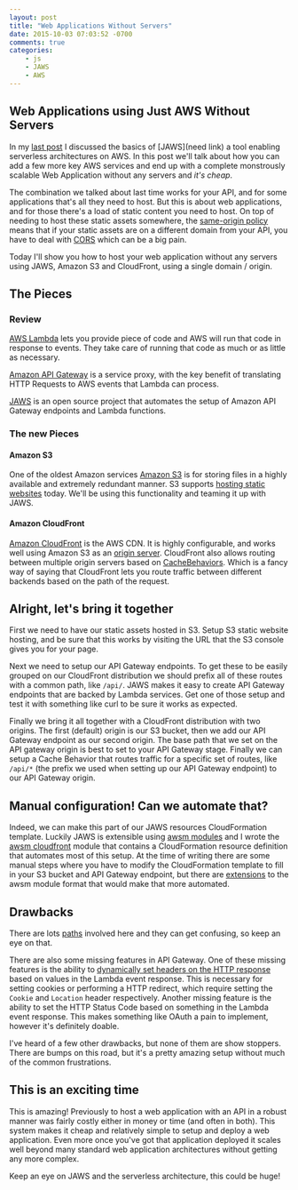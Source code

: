 ```yaml
---
layout: post
title: "Web Applications Without Servers"
date: 2015-10-03 07:03:52 -0700
comments: true
categories:
    - js
    - JAWS
    - AWS
---
```


## Web Applications using Just AWS Without Servers
In my [last post](/2015/10/02/serverless-architecture-with-jaws/) I discussed the basics of [JAWS](need link) a tool 
enabling serverless architectures on AWS. In this post we'll talk about how you can add a few more key AWS services and 
end up with a complete monstrously scalable Web Application without any servers and *it's cheap*.

The combination we talked about last time works for your API, and for some applications that's all they need to host. 
But this is about web applications, and for those there's a load of static content you need to host. On top of needing 
to host these static assets somewhere, the [same-origin policy](https://developer.mozilla.org/en-US/docs/Web/Security/Same-origin_policy)
means that if your static assets are on a different domain from your API, you have to deal with [CORS](https://developer.mozilla.org/en-US/docs/Web/HTTP/Access_control_CORS)
which can be a big pain.

Today I'll show you how to host your web application without any servers using JAWS, Amazon S3 and CloudFront, using a 
single domain / origin.

## The Pieces

### Review

[AWS Lambda](https://aws.amazon.com/lambda/) lets you provide piece of code and AWS will run that code in response to
events. They take care of running that code as much or as little as necessary.

[Amazon API Gateway](https://aws.amazon.com/api-gateway/) is a service proxy, with the key benefit of translating HTTP 
Requests to AWS events that Lambda can process.

[JAWS](https://github.com/jaws-framework/JAWS) is an open source project that automates the setup of Amazon API Gateway 
endpoints and Lambda functions.

### The new Pieces

#### Amazon S3
One of the oldest Amazon services [Amazon S3](https://aws.amazon.com/s3/) is for storing files in a highly available and extremely
redundant manner. S3 supports [hosting static websites](http://docs.aws.amazon.com/AmazonS3/latest/dev/WebsiteHosting.html) today.
We'll be using this functionality and teaming it up with JAWS.

#### Amazon CloudFront
[Amazon CloudFront](https://aws.amazon.com/cloudfront/) is the AWS CDN. It is highly configurable, and works well using 
Amazon S3 as an [origin server](http://docs.aws.amazon.com/general/latest/gr/glos-chap.html#originserver). CloudFront 
also allows routing between multiple origin servers based on [CacheBehaviors](http://docs.aws.amazon.com/AWSCloudFormation/latest/UserGuide/aws-properties-cloudfront-cachebehavior.html).
Which is a fancy way of saying that CloudFront lets you route traffic between different backends based on the path of 
the request.

## Alright, let's bring it together
First we need to have our static assets hosted in S3. Setup S3 static website hosting, and be sure that this works by 
visiting the URL that the S3 console gives you for your page.

Next we need to setup our API Gateway endpoints. To get these to be easily grouped on our CloudFront distribution we 
should prefix all of these routes with a common path, like `/api/`. JAWS makes it easy to create API Gateway endpoints 
that are backed by Lambda services. Get one of those setup and test it with something like curl to be sure it works as
expected.

Finally we bring it all together with a CloudFront distribution with two origins. The first (default) origin is our S3
bucket, then we add our API Gateway endpoint as our second origin. The base path that we set on the API gateway origin
is best to set to your API Gateway stage. Finally we can setup a Cache Behavior that routes traffic for a specific set
of routes, like `/api/*` (the prefix we used when setting up our API Gateway endpoint) to our API Gateway origin.

## Manual configuration! Can we automate that?
Indeed, we can make this part of our JAWS resources CloudFormation template. Luckily JAWS is extensible using
[awsm modules](https://github.com/awsm-org/awsm) and I wrote the [awsm cloudfront](https://github.com/boushley/awsm-cloudfront)
module that contains a CloudFormation resource definition that automates most of this setup. At the time of writing there are some
manual steps where you have to modify the CloudFormation template to fill in your S3 bucket and API Gateway endpoint, but there
are [extensions](https://github.com/awsm-org/awsm/issues/2) to the awsm module format that would make that more automated.

## Drawbacks
There are lots [paths](https://github.com/boushley/awsm-cloudfront#watch-your-paths) involved here and they
can get confusing, so keep an eye on that.

There are also some missing features in API Gateway. One of these missing features is the ability to [dynamically set 
headers on the HTTP response](https://forums.aws.amazon.com/thread.jspa?messageID=675607) based on values in the Lambda
event response. This is necessary for setting cookies or performing a HTTP redirect, which require setting the `Cookie`
and `Location` header respectively. Another missing feature is the ability to set the HTTP Status Code based on something
in the Lambda event response. This makes something like OAuth a pain to implement, however it's definitely doable.

I've heard of a few other drawbacks, but none of them are show stoppers. There are bumps on this road, but it's a pretty 
amazing setup without much of the common frustrations.

## This is an exciting time
This is amazing! Previously to host a web application with an API in a robust manner was fairly costly either in money 
or time (and often in both). This system makes it cheap and relatively simple to setup and deploy a web application. 
Even more once you've got that application deployed it scales well beyond many standard web application architectures 
without getting any more complex.

Keep an eye on JAWS and the serverless architecture, this could be huge!
